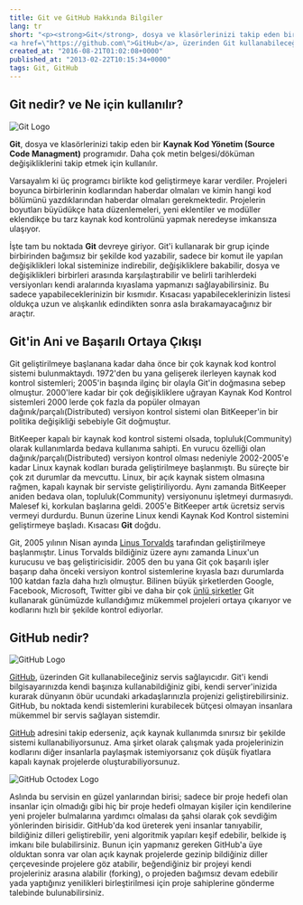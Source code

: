 ```yaml
---
title: Git ve GitHub Hakkında Bilgiler
lang: tr
short: "<p><strong>Git</strong>, dosya ve klasörlerinizi takip eden bir <strong>Kaynak Kod Yönetim (Source Code Managment)</strong> programıdır. Daha çok metin belgesi/döküman değişikliklerini takip etmek için kullanılır. </p> <p>Git'i kullanarak bir grup içinde birbirinden bağımsız bir şekilde kod yazabilir, sadece bir komut ile yapılan değişiklikleri lokal sisteminize indirebilir, değişikliklere bakabilir, dosya ve değişiklikleri birbirleri arasında karşılaştırabilir ve belirli tarihlerdeki versiyonları kendi aralarında kıyaslama yapmanızı sağlayabilirsiniz. Bu sadece yapabileceklerinizin bir kısmıdır. Kısacası yapabileceklerinizin listesi oldukça uzun ve alışkanlık edindikten sonra asla bırakamayacağınız bir araçtır.
<a href=\"https://github.com\">GitHub</a>, üzerinden Git kullanabileceğiniz servis sağlayıcıdır. Git'i kendi bilgisayarınızda...</p>"
created_at: "2016-08-21T01:02:08+0000"
published_at: "2013-02-22T10:15:34+0000"
tags: Git, GitHub
---
```


## Git nedir? ve Ne için kullanılır? 

<div class="float-left mr-[1rem] mt-[1rem] dark:bg-slate-700"> 
    <img src="/blog/tr/git-ve-github-hakkinda-bilgiler/images/Git-logo.png" alt="Git Logo" class="max-h-[60px]">
</div>

**Git**, dosya ve klasörlerinizi takip eden bir **Kaynak Kod Yönetim (Source Code Managment)** programıdır. Daha çok metin belgesi/döküman değişikliklerini takip etmek için kullanılır.

Varsayalım ki üç programcı birlikte kod geliştirmeye karar verdiler. Projeleri boyunca birbirlerinin kodlarından haberdar olmaları ve kimin hangi kod bölümünü yazdıklarından haberdar olmaları gerekmektedir. Projelerin boyutları büyüdükçe hata düzenlemeleri, yeni eklentiler ve modüller eklendikçe bu tarz kaynak kod kontrolünü yapmak neredeyse imkansıza ulaşıyor.

İşte tam bu noktada **Git** devreye giriyor. Git'i kullanarak bir grup içinde birbirinden bağımsız bir şekilde kod yazabilir, sadece bir komut ile yapılan değişiklikleri lokal sisteminize indirebilir, değişikliklere bakabilir, dosya ve değişiklikleri birbirleri arasında karşılaştırabilir ve belirli tarihlerdeki versiyonları kendi aralarında kıyaslama yapmanızı sağlayabilirsiniz. Bu sadece yapabileceklerinizin bir kısmıdır. Kısacası yapabileceklerinizin listesi oldukça uzun ve alışkanlık edindikten sonra asla bırakamayacağınız bir araçtır.

## Git'in Ani ve Başarılı Ortaya Çıkışı
	
Git geliştirilmeye başlanana kadar daha önce bir çok kaynak kod kontrol sistemi bulunmaktaydı. 1972'den bu yana gelişerek ilerleyen kaynak kod kontrol sistemleri; 2005'in başında ilginç bir olayla Git'in doğmasına sebep olmuştur. 2000'lere kadar bir çok değişikliklere uğrayan Kaynak Kod Kontrol sistemleri 2000 lerde çok fazla da popüler olmayan dağınık/parçalı(Distributed) versiyon kontrol sistemi olan BitKeeper'in bir politika değişikliği sebebiyle Git doğmuştur.

BitKeeper kapalı bir kaynak kod kontrol sistemi olsada, topluluk(Community) olarak kullanımlarda bedava kullanıma sahipti. En vurucu özelliği olan dağınık/parçalı(Distributed) versiyon kontrol olması nedeniyle 2002-2005'e kadar Linux kaynak kodları burada geliştirilmeye başlanmıştı. Bu süreçte bir çok zıt durumlar da mevcuttu. Linux, bir açık kaynak sistem olmasına rağmen, kapalı kaynak bir serviste geliştiriliyordu. Aynı zamanda BitKeeper aniden bedava olan, topluluk(Community) versiyonunu işletmeyi durmasıydı. Malesef ki, korkulan başlarına geldi. 2005'e BitKeeper artık ücretsiz servis vermeyi durdurdu. Bunun üzerine Linux kendi Kaynak Kod Kontrol sistemini geliştirmeye başladı. Kısacası **Git** doğdu.

Git, 2005 yılının Nisan ayında [Linus Torvalds] tarafından geliştirilmeye başlanmıştır. Linus Torvalds bildiğiniz üzere aynı zamanda Linux'un kurucusu ve baş geliştiricisidir. 2005 den bu yana Git çok başarılı işler başarıp daha önceki versiyon kontrol sistemlerine kıyasla bazı durumlarda 100 katdan fazla daha hızlı olmuştur. Bilinen büyük şirketlerden Google, Facebook, Microsoft, Twitter gibi ve daha bir çok [ünlü şirketler] Git kullanarak günümüzde kullandığımız mükemmel projeleri ortaya çıkarıyor ve kodlarını hızlı bir şekilde kontrol ediyorlar. 

[Linus Torvalds]: http://tr.wikipedia.org/wiki/Linus_Torvalds
[ünlü şirketler]: http://git-scm.com/#companies-projects

## GitHub nedir?

<div class="float-right ml-[1rem] mt-[1rem]"> 
    <img src="/blog/tr/git-ve-github-hakkinda-bilgiler/images/GitHub-logo.png" alt="GitHub Logo" class="max-h-[60px]">
</div>

[GitHub], üzerinden Git kullanabileceğiniz servis sağlayıcıdır. Git'i kendi bilgisayarınızda kendi başınıza kullanabildiğiniz gibi, kendi server'inizida kurarak dünyanın öbür ucundaki arkadaşlarınızla projenizi geliştirebilirsiniz. GitHub, bu noktada kendi sistemlerini kurabilecek bütçesi olmayan insanlara mükemmel bir servis sağlayan sistemdir. 	

[GitHub] adresini takip ederseniz, açık kaynak kullanımda sınırsız bir şekilde sistemi kullanabiliyorsunuz. Ama şirket olarak çalışmak yada projelerinizin kodlarını diğer insanlarla paylaşmak istemiyorsanız çok düşük fiyatlara kapalı kaynak projelerde oluşturabiliyorsunuz.

<div class="float-left pr-[1rem] pb-[0.5rem]"> 
    <img src="/blog/tr/git-ve-github-hakkinda-bilgiler/images/octodex-original.jpg" alt="GitHub Octodex Logo" class="max-h-[60px]">
</div>

Aslında bu servisin en güzel yanlarından birisi; sadece bir proje hedefi olan insanlar için olmadığı gibi hiç bir proje hedefi olmayan kişiler için kendilerine yeni projeler bulmalarına yardımcı olmalası da şahsi olarak çok sevdiğim yönlerinden birisidir. GitHub'da kod üreterek yeni insanlar tanıyabilir, bildiğiniz dilleri geliştirebilir, yeni algoritmik yapıları keşif edebilir, belkide iş imkanı bile bulabilirsiniz. Bunun için yapmanız gereken GitHub'a üye olduktan sonra var olan açık kaynak projelerde gezinip bildiğiniz diller çerçevesinde projelere göz atabilir, beğendiğiniz bir projeyi kendi projeleriniz arasına alabilir (forking), o projeden bağımsız devam edebilir yada yaptığınız yenilikleri birleştirilmesi için proje sahiplerine gönderme talebinde bulunabilirsiniz.

[GitHub]: http://github.com
